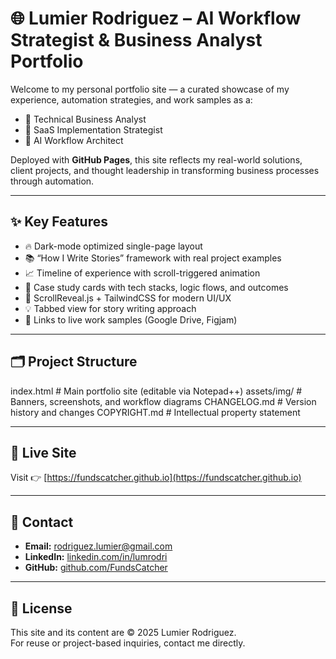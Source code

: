 # 🌐 Lumier Rodriguez – AI Workflow Strategist & Business Analyst Portfolio

Welcome to my personal portfolio site — a curated showcase of my experience, automation strategies, and work samples as a:

- 🎯 Technical Business Analyst  
- 🚀 SaaS Implementation Strategist  
- 🤖 AI Workflow Architect

Deployed with **GitHub Pages**, this site reflects my real-world solutions, client projects, and thought leadership in transforming business processes through automation.

---

## ✨ Key Features

- 🔥 Dark-mode optimized single-page layout
- 📚 “How I Write Stories” framework with real project examples
- 📈 Timeline of experience with scroll-triggered animation
- 🧩 Case study cards with tech stacks, logic flows, and outcomes
- 📎 ScrollReveal.js + TailwindCSS for modern UI/UX
- 💡 Tabbed view for story writing approach
- 🔗 Links to live work samples (Google Drive, Figjam)

---

## 🗂 Project Structure
index.html # Main portfolio site (editable via Notepad++)
assets/img/ # Banners, screenshots, and workflow diagrams
CHANGELOG.md # Version history and changes
COPYRIGHT.md # Intellectual property statement

---

## 🚀 Live Site

Visit 👉 [https://fundscatcher.github.io](https://fundscatcher.github.io)

---

## 📮 Contact

- **Email:** rodriguez.lumier@gmail.com  
- **LinkedIn:** [linkedin.com/in/lumrodri](https://linkedin.com/in/lumrodri)  
- **GitHub:** [github.com/FundsCatcher](https://github.com/FundsCatcher)

---

## 🧾 License

This site and its content are © 2025 Lumier Rodriguez.  
For reuse or project-based inquiries, contact me directly.


